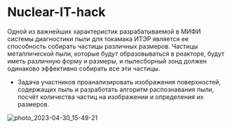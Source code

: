 # Nuclear-IT-hack
Одной из важнейших характеристик разрабатываемой в МИФИ системы диагностики пыли для токамака ИТЭР является ее способность собирать частицы различных размеров. Частицы металлической пыли, которые будут образовываться в реакторе, будут иметь различную форму и размеры, и пылесборный зонд должен одинаково эффективно собирать все эти частицы.
- Задача участников проанализировать изображения поверхностей, содержащих пыль и разработать алгоритм распознавания пыли, посчёт количества частиц на изображении и определения их размеров.

![photo_2023-04-30_15-49-21](https://github.com/gglenpoi/Nuclear-IT-hack/assets/136791228/74e414db-c886-4e1c-8586-85b14e8a1472)

